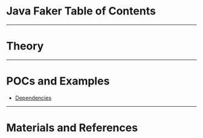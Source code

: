 # Java Faker Table of Contents
------
# Theory
------
# POCs and Examples
* [Dependencies](dependencies.md)
------
# Materials and References